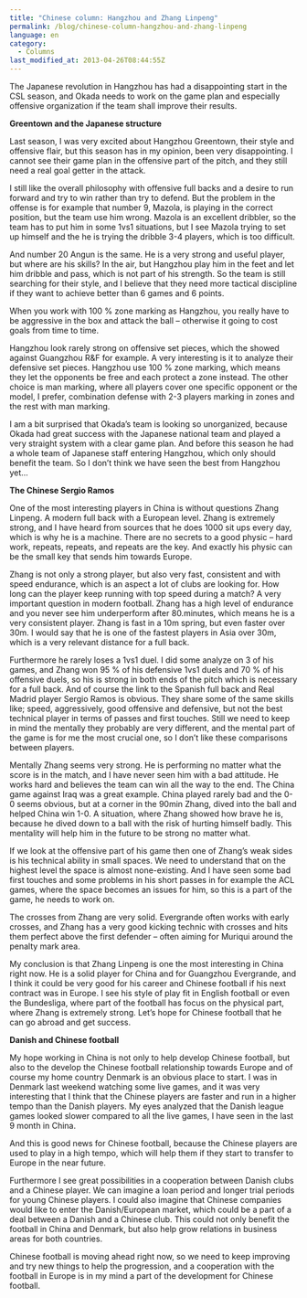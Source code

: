```yaml
---
title: "Chinese column: Hangzhou and Zhang Linpeng"
permalink: /blog/chinese-column-hangzhou-and-zhang-linpeng
language: en
category:
  - Columns
last_modified_at: 2013-04-26T08:44:55Z
---
```


The Japanese revolution in Hangzhou has had a disappointing start in the CSL season, and Okada needs to work on the game plan and especially offensive organization if the team shall improve their results.

**Greentown and the Japanese structure**

Last season, I was very excited about Hangzhou Greentown, their style and offensive flair, but this season has in my opinion, been very disappointing. I cannot see their game plan in the offensive part of the pitch, and they still need a real goal getter in the attack.

I still like the overall philosophy with offensive full backs and a desire to run forward and try to win rather than try to defend. But the problem in the offense is for example that number 9, Mazola, is playing in the correct position, but the team use him wrong. Mazola is an excellent dribbler, so the team has to put him in some 1vs1 situations, but I see Mazola trying to set up himself and the he is trying the dribble 3-4 players, which is too difficult. 



And number 20 Angun is the same. He is a very strong and useful player, but where are his skills? In the air, but Hangzhou play him in the feet and let him dribble and pass, which is not part of his strength. So the team is still searching for their style, and I believe that they need more tactical discipline if they want to achieve better than 6 games and 6 points.

When you work with 100 % zone marking as Hangzhou, you really have to be aggressive in the box and attack the ball – otherwise it going to cost goals from time to time. 

Hangzhou look rarely strong on offensive set pieces, which the showed against Guangzhou R&F for example. A very interesting is it to analyze their defensive set pieces. Hangzhou use 100 % zone marking, which means they let the opponents be free and each protect a zone instead. The other choice is man marking, where all players cover one specific opponent or the model, I prefer, combination defense with 2-3 players marking in zones and the rest with man marking.

I am a bit surprised that Okada’s team is looking so unorganized, because Okada had great success with the Japanese national team and played a very straight system with a clear game plan. And before this season he had a whole team of Japanese staff entering Hangzhou, which only should benefit the team. So I don’t think we have seen the best from Hangzhou yet…



**The Chinese Sergio Ramos**

One of the most interesting players in China is without questions Zhang Linpeng. A modern full back with a European level. Zhang is extremely strong, and I have heard from sources that he does 1000 sit ups every day, which is why he is a machine. There are no secrets to a good physic – hard work, repeats, repeats, and repeats are the key. And exactly his physic can be the small key that sends him towards Europe.



Zhang is not only a strong player, but also very fast, consistent and with speed endurance, which is an aspect a lot of clubs are looking for. How long can the player keep running with top speed during a match? A very important question in modern football. Zhang has a high level of endurance and you never see him underperform after 80.minutes, which means he is a very consistent player. Zhang is fast in a 10m spring, but even faster over 30m. I would say that he is one of the fastest players in Asia over 30m, which is a very relevant distance for a full back.

Furthermore he rarely loses a 1vs1 duel. I did some analyze on 3 of his games, and Zhang won 95 % of his defensive 1vs1 duels and 70 % of his offensive duels, so his is strong in both ends of the pitch which is necessary for a full back. And of course the link to the Spanish full back and Real Madrid player Sergio Ramos is obvious. They share some of the same skills like; speed, aggressively, good offensive and defensive, but not the best technical player in terms of passes and first touches. Still we need to keep in mind the mentally they probably are very different, and the mental part of the game is for me the most crucial one, so I don’t like these comparisons between players.

Mentally Zhang seems very strong. He is performing no matter what the score is in the match, and I have never seen him with a bad attitude. He works hard and believes the team can win all the way to the end. The China game against Iraq was a great example. China played rarely bad and the 0-0 seems obvious, but at a corner in the 90min Zhang, dived into the ball and helped China win 1-0. A situation, where Zhang showed how brave he is, because he dived down to a ball with the risk of hurting himself badly. This mentality will help him in the future to be strong no matter what. 



If we look at the offensive part of his game then one of Zhang’s weak sides is his technical ability in small spaces. We need to understand that on the highest level the space is almost none-existing. And I have seen some bad first touches and some problems in his short passes in for example the ACL games, where the space becomes an issues for him, so this is a part of the game, he needs to work on. 



The crosses from Zhang are very solid. Evergrande often works with early crosses, and Zhang has a very good kicking technic with crosses and hits them perfect above the first defender – often aiming for Muriqui around the penalty mark area.



My conclusion is that Zhang Linpeng is one the most interesting in China right now. He is a solid player for China and for Guangzhou Evergrande, and I think it could be very good for his career and Chinese football if his next contract was in Europe. I see his style of play fit in English football or even the Bundesliga, where part of the football has focus on the physical part, where Zhang is extremely strong. Let’s hope for Chinese football that he can go abroad and get success.



**Danish and Chinese football**

My hope working in China is not only to help develop Chinese football, but also to the develop the Chinese football relationship towards Europe and of course my home country Denmark is an obvious place to start. I was in Denmark last weekend watching some live games, and it was very interesting that I think that the Chinese players are faster and run in a higher tempo than the Danish players. My eyes analyzed that the Danish league games looked slower compared to all the live games, I have seen in the last 9 month in China. 

And this is good news for Chinese football, because the Chinese players are used to play in a high tempo, which will help them if they start to transfer to Europe in the near future. 



Furthermore I see great possibilities in a cooperation between Danish clubs and a Chinese player. We can imagine a loan period and longer trial periods for young Chinese players. I could also imagine that Chinese companies would like to enter the Danish/European market, which could be a part of a deal between a Danish and a Chinese club. This could not only benefit the football in China and Denmark, but also help grow relations in business areas for both countries.

Chinese football is moving ahead right now, so we need to keep improving and try new things to help the progression, and a cooperation with the football in Europe is in my mind a part of the development for Chinese football.
